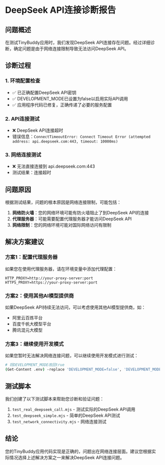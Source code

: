 # DeepSeek API连接诊断报告

## 问题概述

在测试TinyBuddy应用时，我们发现DeepSeek API连接存在问题。经过详细诊断，确定问题是由于网络连接限制导致无法访问DeepSeek API。

## 诊断过程

### 1. 环境配置检查
- ✅ 已正确配置DeepSeek API密钥
- ✅ DEVELOPMENT_MODE已设置为false以启用实际API调用
- ✅ 应用程序代码已修复，正确传递了必要的服务配置

### 2. API连接测试
- ❌ DeepSeek API连接超时
- 错误信息：`ConnectTimeoutError: Connect Timeout Error (attempted address: api.deepseek.com:443, timeout: 10000ms)`

### 3. 网络连接测试
- ❌ 无法直接连接到 api.deepseek.com:443
- 测试结果：连接超时

## 问题原因

根据测试结果，问题的根本原因是网络连接限制，可能包括：

1. **网络防火墙**：您的网络环境可能有防火墙阻止了到DeepSeek API的连接
2. **代理服务器**：可能需要配置代理服务器才能访问DeepSeek API
3. **网络限制**：您的网络环境可能对国际网络访问有限制

## 解决方案建议

### 方案1：配置代理服务器
如果您在使用代理服务器，请在环境变量中添加代理配置：
```env
HTTP_PROXY=http://your-proxy-server:port
HTTPS_PROXY=https://your-proxy-server:port
```

### 方案2：使用其他AI模型提供商
如果DeepSeek API持续无法访问，可以考虑使用其他AI模型提供商，如：
- 阿里云百炼平台
- 百度千帆大模型平台
- 腾讯混元大模型

### 方案3：继续使用开发模式
如果您暂时无法解决网络连接问题，可以继续使用开发模式进行测试：
```bash
# 将DEVELOPMENT_MODE改回true
(Get-Content .env) -replace 'DEVELOPMENT_MODE=false', 'DEVELOPMENT_MODE=true' | Set-Content .env
```

## 测试脚本

我们创建了以下测试脚本来帮助您诊断和验证问题：

1. `test_real_deepseek_call.mjs` - 测试实际的DeepSeek API调用
2. `test_deepseek_simple.mjs` - 简单的DeepSeek API测试
3. `test_network_connectivity.mjs` - 网络连接测试

## 结论

您的TinyBuddy应用代码实现是正确的，问题出在网络连接层面。建议您根据实际情况选择上述解决方案之一来解决DeepSeek API连接问题。